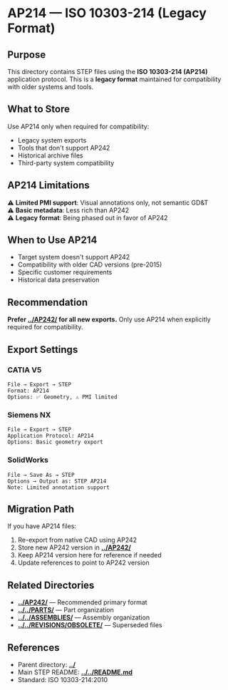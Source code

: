 # AP214 — ISO 10303-214 (Legacy Format)

## Purpose

This directory contains STEP files using the **ISO 10303-214 (AP214)** application protocol. This is a **legacy format** maintained for compatibility with older systems and tools.

## What to Store

Use AP214 only when required for compatibility:
- Legacy system exports
- Tools that don't support AP242
- Historical archive files
- Third-party system compatibility

## AP214 Limitations

⚠️ **Limited PMI support**: Visual annotations only, not semantic GD&T  
⚠️ **Basic metadata**: Less rich than AP242  
⚠️ **Legacy format**: Being phased out in favor of AP242  

## When to Use AP214

- Target system doesn't support AP242
- Compatibility with older CAD versions (pre-2015)
- Specific customer requirements
- Historical data preservation

## Recommendation

**Prefer [**../AP242/**](../AP242/) for all new exports.** Only use AP214 when explicitly required for compatibility.

## Export Settings

### CATIA V5
```
File → Export → STEP
Format: AP214
Options: ✅ Geometry, ⚠️ PMI limited
```

### Siemens NX
```
File → Export → STEP
Application Protocol: AP214
Options: Basic geometry export
```

### SolidWorks
```
File → Save As → STEP
Options → Output as: STEP AP214
Note: Limited annotation support
```

## Migration Path

If you have AP214 files:
1. Re-export from native CAD using AP242
2. Store new AP242 version in [**../AP242/**](../AP242/)
3. Keep AP214 version here for reference if needed
4. Update references to point to AP242 version

## Related Directories

- [**../AP242/**](../AP242/) — Recommended primary format
- [**../../PARTS/**](../../PARTS/) — Part organization
- [**../../ASSEMBLIES/**](../../ASSEMBLIES/) — Assembly organization
- [**../../REVISIONS/OBSOLETE/**](../../REVISIONS/OBSOLETE/) — Superseded files

## References

- Parent directory: [**../**](../)
- Main STEP README: [**../../README.md**](../../README.md)
- Standard: ISO 10303-214:2010
